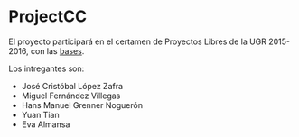 # ProjectCC


El proyecto participará en el certamen de Proyectos Libres de la UGR 2015-2016, con las [bases](https://docs.google.com/document/d/16UsdUV_XXuPUh-Imz4PSgh-2ES_YaAJpZ8fNrbTVpMA/edit).


Los intregantes son:

* José Cristóbal López Zafra
* Miguel Fernández Villegas
* Hans Manuel Grenner Noguerón
* Yuan Tian
* Eva Almansa
